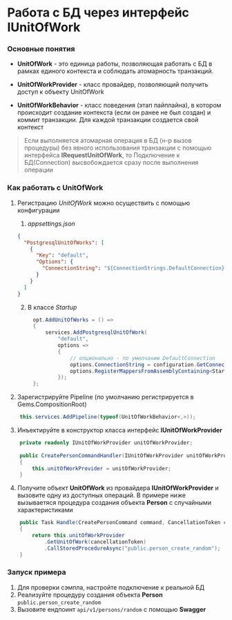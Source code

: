 # Работа с БД через интерфейс IUnitOfWork

### Основные понятия
- **UnitOfWork** - это единица работы, позволяющая работать с БД в рамках единого контекста и соблюдать атомарность транзакций.

- **UnitOfWorkProvider** - класс провайдер, позволяющий получить доступ к объекту UnitOfWork

- **UnitOfWorkBehavior** - класс поведения (этап пайплайна), в котором происходит создание контекста (если он ранее не был создан) и коммит транзакции. Для каждой транзакции создается свой контекст

> Если выполняется атомарная операция в БД (н-р вызов процедуры) без явного использования транзакции с помощью интерфейса **IRequestUnitOfWork**, то Подключение к БД(Connection) высвобождается сразу после выполнения операции


### Как работать с **UnitOfWork**
1) Регистрацию _UnitOfWork_ можно осуществить c помощью конфигурации
   1)  _appsettings.json_
    ```json
    {
      "PostgresqlUnitOfWorks": [
        {
          "Key": "default",
          "Options": {
            "ConnectionString": "${ConnectionStrings.DefaultConnection}"
          }
        }
      ]
    }
    ```
   2) В классе _Startup_
   ```csharp
        opt.AddUnitOfWorks = () =>
        {
            services.AddPostgresqlUnitOfWork(
                "default",
                options =>
                {
                    // опционально - по умолчанию DefaultConnection
                    options.ConnectionString = configuration.GetConnectionString("DefaultConnection");
                    options.RegisterMappersFromAssemblyContaining<Startup>();
                });
        };
   ```

2) Зарегистрируйте Pipeline (по умолчанию регистрируется в Gems.CompositionRoot)
```csharp
    this.services.AddPipeline(typeof(UnitOfWorkBehavior<,>));
```
3) Инъектируйте в конструктор класса интерфейс **IUnitOfWorkProvider**
```csharp
    private readonly IUnitOfWorkProvider unitOfWorkProvider;
    
    public CreatePersonCommandHandler(IUnitOfWorkProvider unitOfWorkProvider)
    {
        this.unitOfWorkProvider = unitOfWorkProvider;
    }
```
4) Получите объект **UnitOfWork** из провайдера **IUnitOfWorkProvider** и вызовите одну из доступных операций. В примере ниже вызываетяся процедура создания объекта **Person** с случайными характеристиками
```csharp
    public Task Handle(CreatePersonCommand command, CancellationToken cancellationToken)
    {
        return this.unitOfWorkProvider
            .GetUnitOfWork(cancellationToken)
            .CallStoredProcedureAsync("public.person_create_random");
    }
```


### Запуск примера

1. Для проверки сэмпла, настройте подключение к реальной БД
2. Реализуйте процедуру создания объекта **Person** `public.person_create_random`
3. Вызовите ендпоинт `api/v1/persons/random` с помощью **Swagger**
